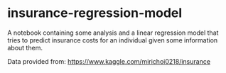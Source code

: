 # insurance-regression-model

A notebook containing some analysis and a linear regression model that tries to predict insurance costs for an individual given some information about them.

Data provided from: https://www.kaggle.com/mirichoi0218/insurance
